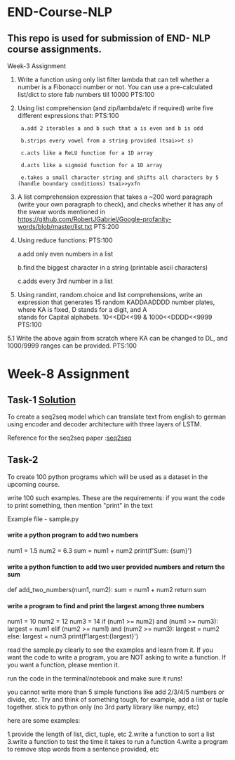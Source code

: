 # END-Course-NLP

## This repo is used for submission of END- NLP course assignments.

Week-3 Assignment

1. Write a function using only list filter lambda that can tell whether a number is a Fibonacci number or not. You can use a pre-calculated list/dict to store fab numbers till 10000 PTS:100

2. Using list comprehension (and zip/lambda/etc if required) write five different expressions that: PTS:100

        a.add 2 iterables a and b such that a is even and b is odd
        
        b.strips every vowel from a string provided (tsai>>t s)
  
        c.acts like a ReLU function for a 1D array
  
        d.acts like a sigmoid function for a 1D array
  
        e.takes a small character string and shifts all characters by 5 (handle boundary conditions) tsai>>yxfn

3. A list comprehension expression that takes a ~200 word paragraph (write your own paragraph to check), and checks whether it has any of the swear words mentioned in https://github.com/RobertJGabriel/Google-profanity-words/blob/master/list.txt PTS:200

4. Using reduce functions: PTS:100
   
    a.add only even numbers in a list
    
    b.find the biggest character in a string (printable ascii characters)
    
    c.adds every 3rd number in a list

5. Using randint, random.choice and list comprehensions, write an expression that generates 15 random KADDAADDDD number plates, where KA is fixed, D stands for a digit, and A     
   stands for Capital alphabets. 10<<DD<<99 & 1000<<DDDD<<9999 PTS:100

5.1 Write the above again from scratch where KA can be changed to DL, and 1000/9999 ranges can be provided.  PTS:100



# Week-8 Assignment

## Task-1     [Solution](https://github.com/karanamrahul/END-Course-NLP/blob/main/Week-8%20Sequence_to_Sequence_Model_English-German.ipynb)

To create a seq2seq model which can translate text from english to german using encoder and decoder architecture with three layers of LSTM.

Reference for the seq2seq paper :[seq2seq](https://arxiv.org/pdf/1409.3215.pdf)

## Task-2

To create 100 python programs which will be used as a dataset in the upcoming course.

write 100 such examples. These are the requirements:
if you want the code to print something, then mention "print" in the text


Example file - sample.py
#### write a python program to add two numbers 
num1 = 1.5
num2 = 6.3
sum = num1 + num2
print(f'Sum: {sum}')


#### write a python function to add two user provided numbers and return the sum
def add_two_numbers(num1, num2):
    sum = num1 + num2
    return sum


#### write a program to find and print the largest among three numbers

num1 = 10
num2 = 12
num3 = 14
if (num1 >= num2) and (num1 >= num3):
   largest = num1
elif (num2 >= num1) and (num2 >= num3):
   largest = num2
else:
   largest = num3
print(f'largest:{largest}')


read the sample.py clearly to see the examples and learn from it. If you want the code to write a program, you are NOT asking to write a function. If you want a function, please mention it. 

run the code in the terminal/notebook and make sure it runs!

you cannot write more than 5 simple functions like add 2/3/4/5 numbers or divide, etc. Try and think of something tough, for example, add a list or tuple together. 
stick to python only (no 3rd party library like numpy, etc)

here are some examples:

1.provide the length of list, dict, tuple, etc
2.write a function to sort a list
3.write a function to test the time it takes to run a function
4.write a program to remove stop words from a sentence provided,
etc
